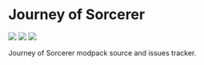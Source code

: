 # Journey of Sorcerer
[![](https://img.shields.io/badge/For%20Minecraft-1.16.5-darkcyan?style=flat-square)](https://www.curseforge.com/minecraft/modpacks/journey-of-sorcerer/files)
[![](https://img.shields.io/badge/Requirements-Forge%20|%204GB%20of%20RAM-darkcyan?style=flat-square)](https://files.minecraftforge.net/net/minecraftforge/forge/)
![](https://img.shields.io/badge/Mods%20Loaded-201-darkcyan?style=flat-square)

Journey of Sorcerer modpack source and issues tracker.
